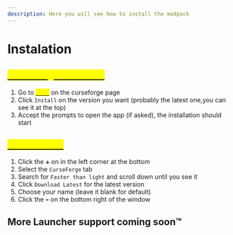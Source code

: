 ```yaml
---
description: Here you will see how to install the modpack
---
```


# Instalation

## <mark style="color:yellow;"></mark>[<mark style="color:yellow;">Curseforge Launcher</mark>](https://download.curseforge.com)<mark style="color:yellow;"></mark>

1. Go to [<mark style="color:yellow;">Files</mark>](https://www.curseforge.com/minecraft/modpacks/faster-than-light/files) on the curseforge page
2. Click `Install` on the version you want (probably the latest one,you can see it at the top)
3. Accept the prompts to open the app (if asked), the installation should start

## <mark style="color:yellow;"></mark>[<mark style="color:yellow;">GdLauncher</mark>](https://gdevs.com)<mark style="color:yellow;"></mark>

1. Click the `➕` on in the left corner at the bottom
2. Select the `CurseForge` tab
3. Search for `Faster than light` and scroll down until you see it
4. Click `Download Latest` for the latest version
5. Choose your name (leave it blank for default)
6. Click the `➡️` on the bottom right of the window

## More Launcher support coming soon™

